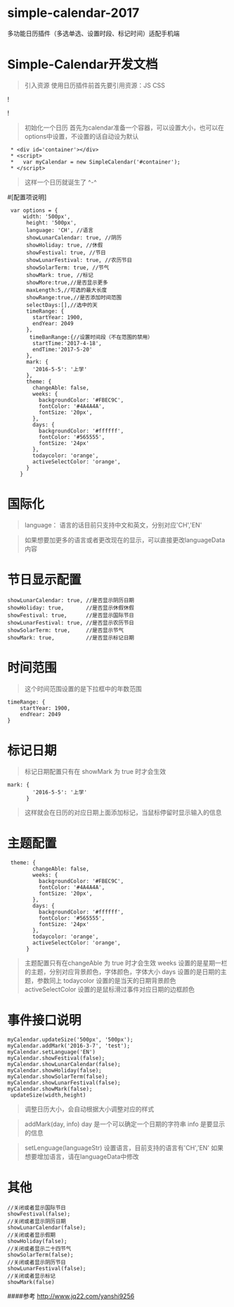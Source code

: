 # simple-calendar-2017

多功能日历插件（多选单选、设置时段、标记时间）适配手机端


# Simple-Calendar开发文档
> 引入资源
> 使用日历插件前首先要引用资源：JS CSS

!<link rel="stylesheet" type="text/css" href="css/simple-calendar.css">

!<script type="text/javascript" src="js/simple-calendar.js"></script>
> 初始化一个日历
> 首先为calendar准备一个容器，可以设置大小，也可以在options中设置，不设置的话自动设为默认
```
 * <div id='container'></div>
 * <script>
 *   var myCalendar = new SimpleCalendar('#container');
 * </script>
 ```
>这样一个日历就诞生了 ^-^

#[配置项说明]
```
 var options = {
     width: '500px',
      height: '500px',
      language: 'CH', //语言
      showLunarCalendar: true, //阴历
      showHoliday: true, //休假
      showFestival: true, //节日
      showLunarFestival: true, //农历节日
      showSolarTerm: true, //节气
      showMark: true, //标记
      showMore:true,//是否显示更多
      maxLength:5,//可选的最大长度
      showRange:true,//是否添加时间范围
      selectDays:[],//选中的天
      timeRange: {
        startYear: 1900,
        endYear: 2049
      },
       timeBanRange:{//设置时间段（不在范围的禁用）
      	startTime:'2017-4-18',
      	endTime:'2017-5-20'
      },
      mark: {
        '2016-5-5': '上学'
      },
      theme: {
        changeAble: false,
        weeks: {
          backgroundColor: '#FBEC9C',
          fontColor: '#4A4A4A',
          fontSize: '20px',
        },
        days: {
          backgroundColor: '#ffffff',
          fontColor: '#565555',
          fontSize: '24px'
        },
        todaycolor: 'orange',
        activeSelectColor: 'orange',
      }
    }
```
# 国际化
>language： 语言的话目前只支持中文和英文，分别对应'CH','EN'

>如果想要加更多的语言或者更改现在的显示，可以直接更改languageData内容

# 节日显示配置
 ```
showLunarCalendar: true, //是否显示阴历日期
showHoliday: true,       //是否显示休假休假
showFestival: true,      //是否显示国际节日
showLunarFestival: true, //是否显示农历节日
showSolarTerm: true,     //是否显示节气
showMark: true,          //是否显示标记日期
```
# 时间范围
> 这个时间范围设置的是下拉框中的年数范围
```
timeRange: {
    startYear: 1900,
    endYear: 2049
}
```
# 标记日期
>标记日期配置只有在 showMark 为 true 时才会生效
```
mark: {
        '2016-5-5': '上学'
      }
```
>这样就会在日历的对应日期上面添加标记，当鼠标停留时显示输入的信息

# 主题配置
```
 theme: {
        changeAble: false,
        weeks: {
          backgroundColor: '#FBEC9C',
          fontColor: '#4A4A4A',
          fontSize: '20px',
        },
        days: {
          backgroundColor: '#ffffff',
          fontColor: '#565555',
          fontSize: '24px'
        },
        todaycolor: 'orange',
        activeSelectColor: 'orange',
      }
   ```
>主题配置只有在changeAble 为 true 时才会生效 weeks 设置的是星期一栏的主题，分别对应背景颜色，字体颜色，字体大小 days 设置的是日期的主题，参数同上 todaycolor 设置的是当天的日期背景颜色 activeSelectColor 设置的是鼠标滑过事件对应日期的边框颜色

# 事件接口说明
```
myCalendar.updateSize('500px', '500px');
myCalendar.addMark('2016-3-7', 'test');
myCalendar.setLanguage('EN')
myCalendar.showFestival(false);
myCalendar.showLunarCalendar(false);
myCalendar.showHoliday(false);
myCalendar.showSolarTerm(false);
myCalendar.showLunarFestival(false);
myCalendar.showMark(false);
 updateSize(width,height)
 ```
>调整日历大小，会自动根据大小调整对应的样式

> addMark(day, info)
>day 是一个可以确定一个日期的字符串 info 是要显示的信息

> setLenguage(languageStr)
>设置语言，目前支持的语言有'CH','EN' 如果想要增加语言，请在languageData中修改

# 其他
```
//关闭或者显示国际节日
showFestival(false);
//关闭或者显示阴历日期
showLunarCalendar(false);
//关闭或者显示假期
showHoliday(false);
//关闭或者显示二十四节气
showSolarTerm(false);
//关闭或者显示阴历节日
showLunarFestival(false);
//关闭或者显示标记
showMark(false)
```

####参考
http://www.jq22.com/yanshi9256

